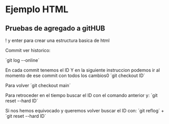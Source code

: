 # Ejemplo HTML
## Pruebas de agregado a gitHUB

! y enter para crear una estructura basica de html


Commit ver historico:


´git log --online´

En cada commit tenemos el ID
Y en la siguiente instruccion podemos ir al momento de ese commit con todos los cambios0
´git checkout ID´

Para volver 
´git checkout main´


Para retroceder en el tiempo buscar el ID con el comando anterior y:
´git reset --hard ID´

Si nos hemos equivocado y queremos volver buscar el ID con:
´git reflog´ + ´git reset --hard ID´


